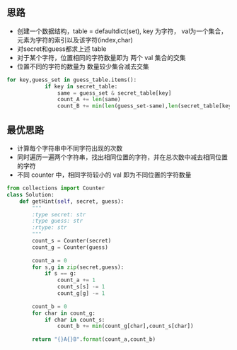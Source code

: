 ## 思路

- 创建一个数据结构，table = defaultdict(set), key 为字符， val为一个集合，元素为字符的索引以及该字符(index,char)
- 对secret和guess都求上述 table 
- 对于某个字符，位置相同的字符数量即为 两个 val 集合的交集
- 位置不同的字符的数量为 数量较少集合减去交集

```Python
for key,guess_set in guess_table.items():
            if key in secret_table:
                same = guess_set & secret_table[key]
                count_A += len(same)
                count_B += min(len(guess_set-same),len(secret_table[key]-same))
```

## 最优思路

- 计算每个字符串中不同字符出现的次数
- 同时遍历一遍两个字符串，找出相同位置的字符，并在总次数中减去相同位置的字符
- 不同 counter 中，相同字符较小的 val 即为不同位置的字符数量

```Python
from collections import Counter
class Solution:
    def getHint(self, secret, guess):
        """
        :type secret: str
        :type guess: str
        :rtype: str
        """
        count_s = Counter(secret)
        count_g = Counter(guess)
        
        count_a = 0
        for s,g in zip(secret,guess):
            if s == g:
                count_a += 1
                count_s[s] -= 1
                count_g[g] -= 1
        
        count_b = 0
        for char in count_g:
            if char in count_s:
                count_b += min(count_g[char],count_s[char])
        
        return "{}A{}B".format(count_a,count_b)
```